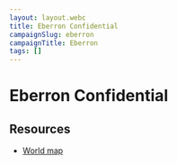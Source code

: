 ```yaml
---
layout: layout.webc
title: Eberron Confidential
campaignSlug: eberron
campaignTitle: Eberron
tags: []
---
```

# Eberron Confidential
## Resources

- [World map](https://www.worldanvil.com/w/eberron-LynxBrutal/map/d7841303-b899-4cd7-8d96-ddc189c0456f)
